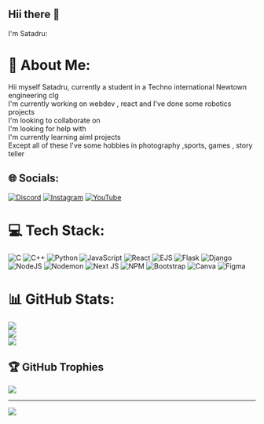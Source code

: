 ## Hii there 👋
I'm Satadru:
<!--
**SATADRU1/SATADRU1** is a ✨ _special_ ✨ repository because its `README.md` (this file) appears on your GitHub profile.
Here are some ideas to get you started:

- 🔭 I’m currently working on ...
- 🌱 I’m currently learning ...
- 👯 I’m looking to collaborate on ...
- 🤔 I’m looking for help with ...
- 💬 Ask me about ...
- 📫 How to reach me: ...
- 😄 Pronouns: ...
- ⚡ Fun fact: ...
-->
# 💫 About Me:
Hii myself Satadru, currently a student in a Techno international Newtown engineering clg <br>I'm currently working on webdev , react and I've done some robotics projects<br>I'm looking to collaborate on <br>I'm looking for help with<br>I'm currently learning aiml projects <br>Except all of these I've some hobbies in photography ,sports, games , story teller


## 🌐 Socials:
[![Discord](https://img.shields.io/badge/Discord-%237289DA.svg?logo=discord&logoColor=white)](https://discord.gg/mavrick1331) [![Instagram](https://img.shields.io/badge/Instagram-%23E4405F.svg?logo=Instagram&logoColor=white)](https://instagram.com/k._i._t._e) [![YouTube](https://img.shields.io/badge/YouTube-%23FF0000.svg?logo=YouTube&logoColor=white)](https://youtube.com/@UCpKwIaVqvO1k6yCfMaKGlBw) 

# 💻 Tech Stack:
![C](https://img.shields.io/badge/c-%2300599C.svg?style=for-the-badge&logo=c&logoColor=white) ![C++](https://img.shields.io/badge/c++-%2300599C.svg?style=for-the-badge&logo=c%2B%2B&logoColor=white) ![Python](https://img.shields.io/badge/python-3670A0?style=for-the-badge&logo=python&logoColor=ffdd54) ![JavaScript](https://img.shields.io/badge/javascript-%23323330.svg?style=for-the-badge&logo=javascript&logoColor=%23F7DF1E) ![React](https://img.shields.io/badge/react-%2320232a.svg?style=for-the-badge&logo=react&logoColor=%2361DAFB) ![EJS](https://img.shields.io/badge/ejs-%23B4CA65.svg?style=for-the-badge&logo=ejs&logoColor=black) ![Flask](https://img.shields.io/badge/flask-%23000.svg?style=for-the-badge&logo=flask&logoColor=white) ![Django](https://img.shields.io/badge/django-%23092E20.svg?style=for-the-badge&logo=django&logoColor=white) ![NodeJS](https://img.shields.io/badge/node.js-6DA55F?style=for-the-badge&logo=node.js&logoColor=white) ![Nodemon](https://img.shields.io/badge/NODEMON-%23323330.svg?style=for-the-badge&logo=nodemon&logoColor=%BBDEAD) ![Next JS](https://img.shields.io/badge/Next-black?style=for-the-badge&logo=next.js&logoColor=white) ![NPM](https://img.shields.io/badge/NPM-%23CB3837.svg?style=for-the-badge&logo=npm&logoColor=white) ![Bootstrap](https://img.shields.io/badge/bootstrap-%238511FA.svg?style=for-the-badge&logo=bootstrap&logoColor=white) ![Canva](https://img.shields.io/badge/Canva-%2300C4CC.svg?style=for-the-badge&logo=Canva&logoColor=white) ![Figma](https://img.shields.io/badge/figma-%23F24E1E.svg?style=for-the-badge&logo=figma&logoColor=white)
# 📊 GitHub Stats:
![](https://github-readme-stats.vercel.app/api?username=SATADRU1&theme=dark&hide_border=false&include_all_commits=true&count_private=true)<br/>
![](https://github-readme-streak-stats.herokuapp.com/?user=SATADRU1&theme=dark&hide_border=false)<br/>
![](https://github-readme-stats.vercel.app/api/top-langs/?username=SATADRU1&theme=dark&hide_border=false&include_all_commits=true&count_private=true&layout=compact)

## 🏆 GitHub Trophies
![](https://github-profile-trophy.vercel.app/?username=SATADRU1&theme=radical&no-frame=false&no-bg=true&margin-w=4)

---
[![](https://visitcount.itsvg.in/api?id=SATADRU1&icon=0&color=0)](https://visitcount.itsvg.in)

<!-- Proudly created with GPRM ( https://gprm.itsvg.in ) -->
